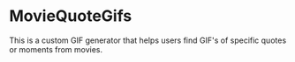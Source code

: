 # MovieQuoteGifs
This is a custom GIF generator that helps users find GIF's of specific quotes or moments from movies.
